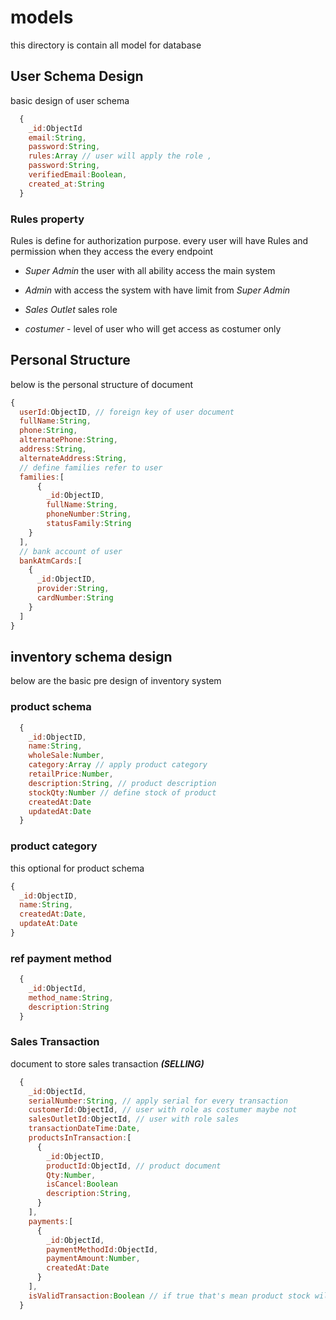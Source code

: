 # models

this directory is contain all model for database

## User Schema Design

basic design of user schema

```js
  {
    _id:ObjectId
    email:String,
    password:String,
    rules:Array // user will apply the role ,
    password:String,
    verifiedEmail:Boolean,
    created_at:String
  }

```


### Rules property

Rules is define for authorization purpose. every user will have Rules and permission when they access the every endpoint

- _Super Admin_ the user with all ability access the main system
- _Admin_ with access the system with have limit from _Super Admin_

- _Sales Outlet_ sales role
- _costumer_ - level of user who will get access as costumer only


## Personal Structure

below is the personal structure of document

```js
{
  userId:ObjectID, // foreign key of user document
  fullName:String,  
  phone:String,  
  alternatePhone:String, 
  address:String, 
  alternateAddress:String,
  // define families refer to user
  families:[
      {
        _id:ObjectID,
        fullName:String,
        phoneNumber:String,
        statusFamily:String
    }
  ],
  // bank account of user 
  bankAtmCards:[
    {
      _id:ObjectID,
      provider:String,
      cardNumber:String
    }
  ]
}
```
## inventory schema design

below are the basic pre design of inventory system

### product schema

```js
  {
    _id:ObjectID,
    name:String,
    wholeSale:Number,
    category:Array // apply product category
    retailPrice:Number,
    description:String, // product description
    stockQty:Number // define stock of product
    createdAt:Date 
    updatedAt:Date
  }

```

### product category

this optional for product schema

```js
{
  _id:ObjectID,
  name:String,
  createdAt:Date,
  updateAt:Date
}

```
### ref payment method

```js
  {
    _id:ObjectId,
    method_name:String,
    description:String
  }

```





### Sales Transaction

document to store sales transaction ***(SELLING)***

```js
  {
    _id:ObjectId,
    serialNumber:String, // apply serial for every transaction
    customerId:ObjectId, // user with role as costumer maybe not
    salesOutletId:ObjectId, // user with role sales
    transactionDateTime:Date,
    productsInTransaction:[
      {
        _id:ObjectID,
        productId:ObjectId, // product document
        Qty:Number, 
        isCancel:Boolean
        description:String,
      }
    ],
    payments:[
      {
        _id:ObjectId,
        paymentMethodId:ObjectId,
        paymentAmount:Number,
        createdAt:Date
      }
    ],
    isValidTransaction:Boolean // if true that's mean product stock will be reduce
  }

```



